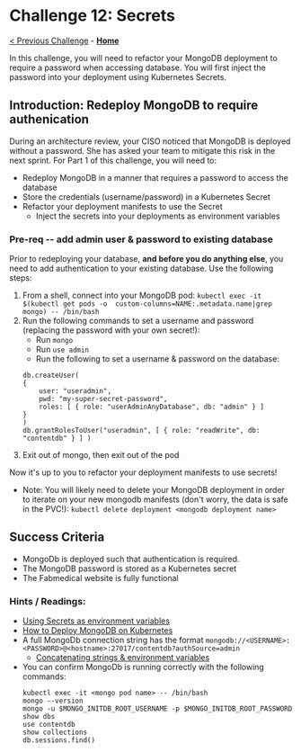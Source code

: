 # Challenge 12: Secrets

[< Previous Challenge](11-opsmonitoring.md) - **[Home](../README.md)** 


In this challenge, you will need to refactor your MongoDB deployment to require a password when accessing database.  You will first inject the password into your deployment using Kubernetes Secrets. 
## Introduction: Redeploy MongoDB to require authenication

During an architecture review, your CISO noticed that MongoDB is deployed without a password.  She has asked your team to mitigate this risk in the next sprint. For Part 1 of this challenge, you will need to:
- Redeploy MongoDB in a manner that requires a password to access the database
- Store the credentials (username/password) in a Kubernetes Secret
- Refactor your deployment manifests to use the Secret
  - Inject the secrets into your deployments as environment variables

### Pre-req -- add admin user & password to existing database
Prior to redeploying your database, **and before you do anything else**, you need to add authentication to your existing database. Use the following steps:
1. From a shell, connect into your MongoDB pod:  `kubectl exec -it $(kubectl get pods -o  custom-columns=NAME:.metadata.name|grep mongo) -- /bin/bash`
2. Run the following commands to set a username and password (replacing the password with your own secret!):
   - Run `mongo`
   - Run `use admin`
   - Run the following to set a username & password on the database:
	```
	db.createUser(
  	{
    	user: "useradmin",
    	pwd: "my-super-secret-password",
    	roles: [ { role: "userAdminAnyDatabase", db: "admin" } ]
  	}
	)
	db.grantRolesToUser("useradmin", [ { role: "readWrite", db: "contentdb" } ] )
	```
3. Exit out of mongo, then exit out of the pod

Now it's up to you to refactor your deployment manifests to use secrets!
* Note: You will likely need to delete your MongoDB deployment in order to iterate on your new mongodb manifests (don't worry, the data is safe in the PVC!):  `kubectl delete deployment <mongodb deployment name>`
## Success Criteria
- MongoDb is deployed such that authentication is required.
- The MongoDB password is stored as a Kubernetes secret
- The Fabmedical website is fully functional

### Hints / Readings:
- [Using Secrets as environment variables](https://kubernetes.io/docs/concepts/configuration/secret/#using-secrets-as-environment-variables)
- [How to Deploy MongoDB on Kubernetes](https://www.cloudytuts.com/guides/kubernetes/how-to-deploy-mongodb-on-kubernetes/) 
- A full MongoDb connection string has the format `mongodb://<USERNAME>:<PASSWORD>@<hostname>:27017/contentdb?authSource=admin`
  - [Concatenating strings & environment variables](https://joeblogs.technology/2020/12/concatenating-kubernetes-secrets-for-environment-variables/)
- You can confirm MongoDb is running correctly with the following commands:
	```
	kubectl exec -it <mongo pod name> -- /bin/bash
	mongo --version
	mongo -u $MONGO_INITDB_ROOT_USERNAME -p $MONGO_INITDB_ROOT_PASSWORD
	show dbs
	use contentdb
	show collections
	db.sessions.find()
	```


